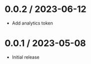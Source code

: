 0.0.2 / 2023-06-12
==================

* Add analytics token

0.0.1 / 2023-05-08
==================

* Initial release
